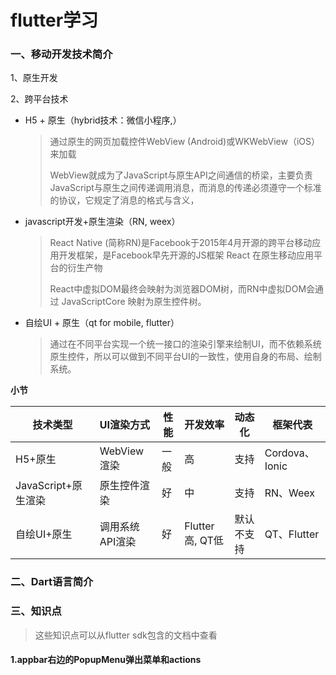 #  flutter学习

### 一、移动开发技术简介

1、原生开发

2、跨平台技术

 + H5 + 原生（hybrid技术：微信小程序,）

   > 通过原生的网页加载控件WebView (Android)或WKWebView（iOS）来加载
   >
   > WebView就成为了JavaScript与原生API之间通信的桥梁，主要负责JavaScript与原生之间传递调用消息，而消息的传递必须遵守一个标准的协议，它规定了消息的格式与含义，

 + javascript开发+原生渲染（RN, weex）

   > React Native (简称RN)是Facebook于2015年4月开源的跨平台移动应用开发框架，是Facebook早先开源的JS框架 React 在原生移动应用平台的衍生产物
   >
   > React中虚拟DOM最终会映射为浏览器DOM树，而RN中虚拟DOM会通过 JavaScriptCore 映射为原生控件树。
   >
   > 

 + 自绘UI + 原生（qt for mobile, flutter）

   > 通过在不同平台实现一个统一接口的渲染引擎来绘制UI，而不依赖系统原生控件，所以可以做到不同平台UI的一致性，使用自身的布局、绘制系统。  

**小节**

| 技术类型            | UI渲染方式      | 性能 | 开发效率        | 动态化     | 框架代表       |
| ------------------- | :-------------- | ---- | --------------- | ---------- | -------------- |
| H5+原生             | WebView渲染     | 一般 | 高              | 支持       | Cordova、Ionic |
| JavaScript+原生渲染 | 原生控件渲染    | 好   | 中              | 支持       | RN、Weex       |
| 自绘UI+原生         | 调用系统API渲染 | 好   | Flutter高, QT低 | 默认不支持 | QT、Flutter    |

### 二、Dart语言简介



### 三、知识点

> 这些知识点可以从flutter sdk包含的文档中查看

#### 1.appbar右边的PopupMenu弹出菜单和actions





